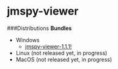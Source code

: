 jmspy-viewer
===

###Distributions
**Bundles**
- Windows
  * [jmspy-viewer-1.1.1!](https://dl.dropboxusercontent.com/u/73271574/jmspy/jmspy-viewer/distributions/bundles/windows/jmspy-viewer-1.1.1.zip)
- Linux (not released yet, in progress)
- MacOS (not released yet, in progress)
